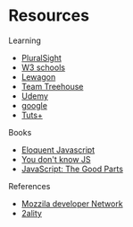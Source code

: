 # Resources

Learning

- [PluralSight](https://pluralsight.com)
- [W3 schools](https://www.w3schools.com/js)
- [Lewagon](https://www.lewagon.com)
- [Team Treehouse](https://teamtreehouse.com/)
- [Udemy](https://udemy.com)
- [google](https://google.com)
- [Tuts+](https://tutsplus.com/)

Books

- [Eloquent Javascript](https://eloquentjavascript.net/Eloquent_JavaScript.pdf)
- [You don't know JS](https://github.com/getify/You-Dont-Know-JS)
- [JavaScript: The Good Parts](http://shop.oreilly.com/product/9780596517748.do)

References

- [Mozzila developer Network](https://developer.mozilla.org)
- [2ality](http://2ality.com/2011/10/string-concatenation.html)